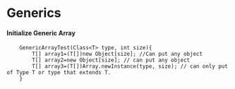 # Generics


#### Initialize Generic Array
```$xslt
    GenericArrayTest(Class<T> type, int size){
        T[] array1=(T[])new Object[size]; //Can put any object 
        T[] array2=new Object[size]; // can put any object
        T[] array3=(T[])Array.newInstance(type, size); // can only put of Type T or type that extends T.
    }
```